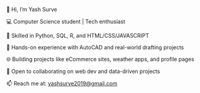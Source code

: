 👋 Hi, I’m Yash Surve

💻 Computer Science student | Tech enthusiast

🐍 Skilled in Python, SQL, R, and HTML/CSS/JAVASCRIPT

📐 Hands-on experience with AutoCAD and real-world drafting projects

🌐 Building projects like eCommerce sites, weather apps, and profile pages

🤝 Open to collaborating on web dev and data-driven projects

📫 Reach me at: yashsurve2019@gmail.com

<!---
Yashsurve5143/Yashsurve5143 is a ✨ special ✨ repository because its `README.md` (this file) appears on your GitHub profile.
You can click the Preview link to take a look at your changes.
--->
